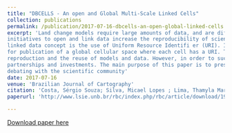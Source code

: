 ```yaml
---
title: "DBCELLS - An open and Global Multi-Scale Linked Cells"
collection: publications
permalink: /publication/2017-07-16-dbcells-an-open-global-linked-cells
excerpt: 'Land change models require large amounts of data, and are diffi cult to be reproduced, as well as to be reused. Some
initiatives to open and link data increase the reproducibility of scientifi c experiments and data reuse. One pillar of the
linked data concept is the use of Uniform Resource Identifi er (URI). In this paper, we propose DBCells – an architecture
for publication of a global cellular space where each cell has a URI. This new approach will allow comparison,
reproduction and the reuse of models and data. However, in order to succeed, this proposal requires participation,
partnerships and investments. The main purpose of this paper is to present the architecture, benefi ts and challenges for
debating with the scientific community'
date: 2017-07-16
venue: 'Brazilian Journal of Cartography'
citation: 'Costa, Sérgio Souza; Silva, Micael Lopes ; Lima, Thamyla Maria de Sousa ; Moreira, E . DBCELLS - An open and Global Multi-Scale Linked Cells. RBC. REVISTA BRASILEIRA DE CARTOGRAFIA (ONLINE), v. 69, p. 903-912, 2017.'
paperurl: 'http://www.lsie.unb.br/rbc/index.php/rbc/article/download/1990/1142'

---
```


[Download paper here](http://www.lsie.unb.br/rbc/index.php/rbc/article/download/1990/1142)



